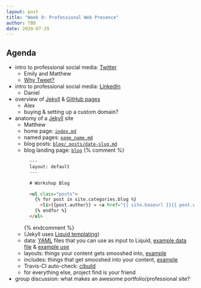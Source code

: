 ```yaml
---
layout: post
title: "Week 9: Professional Web Presence"
author: TBD
date: 2020-07-29
---
```


## Agenda

* intro to professional social media: [Twitter](https://twitter.com)
  * Emily and Matthew
  * [Why Tweet?](http://mmore500.com/2019/11/19/why-tweet.html)
* intro to professional social media: [LinkedIn](https://www.linkedin.com/)
  * Daniel
* overview of [Jekyll](https://jekyllrb.com/) & [GitHub pages](https://pages.github.com/)
  * Alex
  * buying & setting up a custom domain?
* anatomy of a [Jekyll](https://jekyllrb.com/) site
  * Matthew
  * home page: [`index.md`](https://github.com/mmore500/waves/blob/master/index.md)
  * named pages: [`page_name.md`](https://github.com/mmore500/waves/blob/master/schedule.md)
  * blog posts: [`blog/_posts/date-slug.md`](https://github.com/mmore500/waves/blob/master/blog/_posts/2020-05-16-onboarding-checklist.md)
  * blog landing page: [`blog`](https://github.com/mmore500/waves/blob/master/blog.md)
    {% comment %}
    ```html
      ---
      layout: default
      ---

      # Workshop Blog

      <ul class="posts">
        {% for post in site.categories.blog %}
          <li>{{post.author}} » <a href="{{ site.baseurl }}{{ post.url }}">{{ post.title }}</a></li>
        {% endfor %}
      </ul>
    ```
    {% endcomment %}
  * (Jekyll uses [Liquid  templating](https://shopify.github.io/liquid/))
  * data: [YAML](https://yaml.org/) files that you can use as input to Liquid, [example data file](https://github.com/mmore500/waves/blob/master/_data/people.yml) & [example use](https://github.com/mmore500/waves/blob/master/people.md#participants)
  * layouts: things your content gets smooshed into, [example](https://github.com/mmore500/waves/blob/master/_layouts/post.html)
  * includes: things that get smooshed into your content, [example](https://github.com/mmore500/waves/blob/master/_includes/page_footer.html)
  * Travis-CI auto-check: [cibuild](https://github.com/mmore500/waves/blob/master/script/cibuild)
  * for everything else, project find is your friend
* group discussion: what makes an awesome portfolio/professional site?
